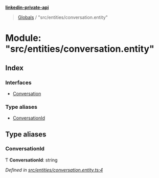 **[linkedin-private-api](../README.md)**

> [Globals](../globals.md) / "src/entities/conversation.entity"

# Module: "src/entities/conversation.entity"

## Index

### Interfaces

- [Conversation](../interfaces/_src_entities_conversation_entity_.conversation.md)

### Type aliases

- [ConversationId](_src_entities_conversation_entity_.md#conversationid)

## Type aliases

### ConversationId

Ƭ **ConversationId**: string

_Defined in [src/entities/conversation.entity.ts:4](https://github.com/eilonmore/linkedin-private-api/blob/84c9c15/src/entities/conversation.entity.ts#L4)_
